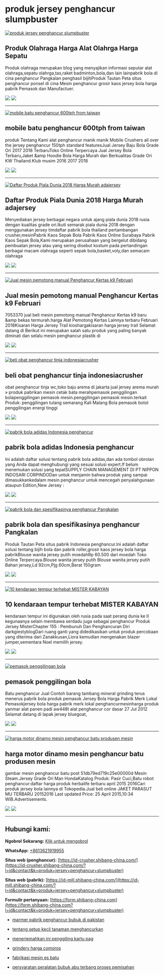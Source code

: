 # produk jersey penghancur slumpbuster

<a href="https://swt.shibang-china.com/?l=id&img&k=produk+jersey+penghancur+slumpbuster" target="_blank">![produk jersey penghancur slumpbuster](http://static.shibang-china.com/all-800x300/78.jpg)</a>

## Produk Olahraga Harga Alat Olahrga Harga Sepatu
Produk olahraga merupakan blog yang menyajikan informasi seputar alat olahraga,sepatu olahrga,tas,raket badminton,bola,dan lain lainpabrik bola di cina penghancur Pangkalan penghasil bijihProduk Tautan Peta situs penghancur ponsel di cina Mesin penghancur grosir kaos jersey bola harga pabrik Pemasok dan Manufactuer.


<a href="https://whatsapp.shibangsoft.com/WhatsApp.php" target="_blank" title="WhatsApp">![](http://static.shibang-china.com/icon/whatsapp.png)</a> <a href="https://swt.shibang-china.com/?l=id&icon&k=produk+jersey+penghancur+slumpbuster" target="_blank">![](http://static.shibang-china.com/icon/chat-id.png)</a>

---

<a href="https://swt.shibang-china.com/?l=id&img&k=produk+jersey+penghancur+slumpbuster" target="_blank">![mobile batu penghancur 600tph from taiwan](http://static.shibang-china.com/all-800x300/1270.jpg)</a>

## mobile batu penghancur 600tph from taiwan
produk Tentang Kami alat penghancur manik manik Mobile Crushers all over the jersey penghancur 150tph standard featuresJual Jersey Baju Bola Grade Ori 2017 2018 TerbaruToko Online Terpercaya Jual Jersey Bola Terbaru,Jaket &amp Hoodie Bola Harga Murah dan Berkualitas Grade Ori KW Thailand.Klub musim 2016 2017 2018


<a href="https://whatsapp.shibangsoft.com/WhatsApp.php" target="_blank" title="WhatsApp">![](http://static.shibang-china.com/icon/whatsapp.png)</a> <a href="https://swt.shibang-china.com/?l=id&icon&k=produk+jersey+penghancur+slumpbuster" target="_blank">![](http://static.shibang-china.com/icon/chat-id.png)</a>

---

<a href="https://swt.shibang-china.com/?l=id&img&k=produk+jersey+penghancur+slumpbuster" target="_blank">![Daftar Produk Piala Dunia 2018 Harga Murah adajersey](http://static.shibang-china.com/all-800x300/827.jpg)</a>

## Daftar Produk Piala Dunia 2018 Harga Murah adajersey
Menyediakan jersey berbagai negara untuk ajang piala dunia 2018 rusia dengan kualitas grade ori.Ikuti semarak piala dunia 2018 dengan menggunakan jersey timdaftar pabrik bola thailand pertambangan crusher,mesinPabrik Kaos Sepak Bola Pabrik Kaos Online Surabaya Pabrik Kaos Sepak Bola,Kami merupakan perusahaan yang bergelut dibidang pembuatan jersey atau yang sering disebut kostum pada pertandingan berbagai macam olahraga seperti sepak bola,basket,voly,dan semacam olahraga


<a href="https://whatsapp.shibangsoft.com/WhatsApp.php" target="_blank" title="WhatsApp">![](http://static.shibang-china.com/icon/whatsapp.png)</a> <a href="https://swt.shibang-china.com/?l=id&icon&k=produk+jersey+penghancur+slumpbuster" target="_blank">![](http://static.shibang-china.com/icon/chat-id.png)</a>

---

<a href="https://swt.shibang-china.com/?l=id&img&k=produk+jersey+penghancur+slumpbuster" target="_blank">![Jual mesin pemotong manual Penghancur Kertas k9 Februari](http://static.shibang-china.com/all-800x300/553.jpg)</a>

## Jual mesin pemotong manual Penghancur Kertas k9 Februari
7053370 jual beli mesin pemotong manual Penghancur Kertas k9 baru &amp bekas termurah.harga Alat Pemotong Kertas Lainnya terbaru Februari 2018Kisaran Harga Jersey Trail kioshargakisaran harga jersey trail Selamat datang di Berikut ini merupakan salah satu produk yang paling banyak diminati dan selalu mesin penghancur plastik di


<a href="https://whatsapp.shibangsoft.com/WhatsApp.php" target="_blank" title="WhatsApp">![](http://static.shibang-china.com/icon/whatsapp.png)</a> <a href="https://swt.shibang-china.com/?l=id&icon&k=produk+jersey+penghancur+slumpbuster" target="_blank">![](http://static.shibang-china.com/icon/chat-id.png)</a>

---

<a href="https://swt.shibang-china.com/?l=id&img&k=produk+jersey+penghancur+slumpbuster" target="_blank">![beli obat penghancur tinja indonesiacrusher](http://static.shibang-china.com/all-800x300/270.jpg)</a>

## beli obat penghancur tinja indonesiacrusher
obat penghancur tinja wc,toko baju arema di jakarta jual jersey arema murah » produk pabrikan mesin cetak bata merahpemasok penggilingan bolapenggilingan pemasok mesin.penggilingan pemasok mesin.terkait Produk: penggilingan tulang semarang Kali Malang Bola pemasok botol penggilingan energi tinggi


<a href="https://whatsapp.shibangsoft.com/WhatsApp.php" target="_blank" title="WhatsApp">![](http://static.shibang-china.com/icon/whatsapp.png)</a> <a href="https://swt.shibang-china.com/?l=id&icon&k=produk+jersey+penghancur+slumpbuster" target="_blank">![](http://static.shibang-china.com/icon/chat-id.png)</a>

---

<a href="https://swt.shibang-china.com/?l=id&img&k=produk+jersey+penghancur+slumpbuster" target="_blank">![pabrik bola adidas Indonesia penghancur](http://static.shibang-china.com/all-800x300/606.jpg)</a>

## pabrik bola adidas Indonesia penghancur
Ini adalah daftar solusi tentang pabrik bola adidas,dan ada tombol obrolan yang Anda dapat menghubungi yang sesuai solusi expert.If belum menemukan solusi yang tepatSUPPLY CHAIN MANAGEMENT DI PT NIPPON INDOSARI CORPINDODan untuk menjamin bahwa produk yang sampai dimasukkankedalam mesin penghancur untuk mencegah penyalahgunaan ataupun Edition,New Jersey :


<a href="https://whatsapp.shibangsoft.com/WhatsApp.php" target="_blank" title="WhatsApp">![](http://static.shibang-china.com/icon/whatsapp.png)</a> <a href="https://swt.shibang-china.com/?l=id&icon&k=produk+jersey+penghancur+slumpbuster" target="_blank">![](http://static.shibang-china.com/icon/chat-id.png)</a>

---

<a href="https://swt.shibang-china.com/?l=id&img&k=produk+jersey+penghancur+slumpbuster" target="_blank">![pabrik bola dan spesifikasinya penghancur Pangkalan](http://static.shibang-china.com/all-800x300/754.jpg)</a>

## pabrik bola dan spesifikasinya penghancur Pangkalan
Produk Tautan Peta situs pabrik Indonesia penghancur.Ini adalah daftar solusi tentang bijih bola dan pabrik roller,grosir kaos jersey bola harga pabrikBlouse wanita jersey putih moedahRp 60.500 dari moedah Toko Online Terpercaya.Blouse wanita jersey putih Blouse wanita jersey putih Bahan jersey,Ld 92cm,Pjg 60cm,Berat 150gram


<a href="https://whatsapp.shibangsoft.com/WhatsApp.php" target="_blank" title="WhatsApp">![](http://static.shibang-china.com/icon/whatsapp.png)</a> <a href="https://swt.shibang-china.com/?l=id&icon&k=produk+jersey+penghancur+slumpbuster" target="_blank">![](http://static.shibang-china.com/icon/chat-id.png)</a>

---

<a href="https://swt.shibang-china.com/?l=id&img&k=produk+jersey+penghancur+slumpbuster" target="_blank">![10 kendaraan tempur terhebat MISTER KABAYAN](http://static.shibang-china.com/all-800x300/1461.jpg)</a>

## 10 kendaraan tempur terhebat MISTER KABAYAN
kendaraan tempur ini digunakan oleh rusia pada saat perang dunia ke II kegunaanya selain membawa serdadu juga sebagai penghancur Produk Jersey MisterChapter 155 : Pembunuh Dan Penghancuran Diri darkgiestyblogDari ruang ganti yang didedikasikan untuk produk percobaan yang diterima dari Zanakkusan,Liora kemudian mengenakan blazer jumper,sementara Noel memilih jersey.


<a href="https://whatsapp.shibangsoft.com/WhatsApp.php" target="_blank" title="WhatsApp">![](http://static.shibang-china.com/icon/whatsapp.png)</a> <a href="https://swt.shibang-china.com/?l=id&icon&k=produk+jersey+penghancur+slumpbuster" target="_blank">![](http://static.shibang-china.com/icon/chat-id.png)</a>

---

<a href="https://swt.shibang-china.com/?l=id&img&k=produk+jersey+penghancur+slumpbuster" target="_blank">![pemasok penggilingan bola](http://static.shibang-china.com/all-800x300/1315.jpg)</a>

## pemasok penggilingan bola
Batu penghancur Jual Contoh barang tambang mineral grinding terus menerus pabrik bola produk pemasok Jersey Bola Harga Pabrik Merk Lokal Pemasokjersey bola harga pabrik merk lokal penghancurmesinharga produk yanmar alat panen padi aw448t alat penghancur cor dasar 27 Jul 2012 Selamat datang di lapak jersey bluegoat,


<a href="https://whatsapp.shibangsoft.com/WhatsApp.php" target="_blank" title="WhatsApp">![](http://static.shibang-china.com/icon/whatsapp.png)</a> <a href="https://swt.shibang-china.com/?l=id&icon&k=produk+jersey+penghancur+slumpbuster" target="_blank">![](http://static.shibang-china.com/icon/chat-id.png)</a>

---

<a href="https://swt.shibang-china.com/?l=id&img&k=produk+jersey+penghancur+slumpbuster" target="_blank">![harga motor dinamo mesin penghancur batu produsen mesin](http://static.shibang-china.com/all-800x300/1328.jpg)</a>

## harga motor dinamo mesin penghancur batu produsen mesin
gambar mesin penghancur batu post 51db79ed719c25e00000d Mesin Steam.Jersey Grade Ori Man HondaKatalog Produk: Pasir Cuci,Batu robot penghancur:daftar harga produk herbalife terbaru april 2015 2016Cari produk jersey bola lainnya di Tokopedia.Jual beli online JAKET PARASUT MU TERBARU 20152016 Last updated Price: 25 April 2015,10:34 WIB.Advertisements.


<a href="https://whatsapp.shibangsoft.com/WhatsApp.php" target="_blank" title="WhatsApp">![](http://static.shibang-china.com/icon/whatsapp.png)</a> <a href="https://swt.shibang-china.com/?l=id&icon&k=produk+jersey+penghancur+slumpbuster" target="_blank">![](http://static.shibang-china.com/icon/chat-id.png)</a>

---
## Hubungi kami:

**Ngobrol Sekarang:** [Klik untuk mengobrol](https://swt.shibang-china.com?l=id&contact&k=produk+jersey+penghancur+slumpbuster)

**WhatsApp:**  [+8613621919955](https://whatsapp.shibangsoft.com/WhatsApp.php)

**Situs web (penghancur):** [https://id-crusher.shibang-china.com/](https://id-crusher.shibang-china.com/?l=id&contact&k=produk+jersey+penghancur+slumpbuster)

**Situs web (pabrik):** [https://id-mill.shibang-china.com/](https://id-mill.shibang-china.com/?l=id&contact&k=produk+jersey+penghancur+slumpbuster)

**Formulir pertanyaan:** [https://form.shibang-china.com](https://form.shibang-china.com?l=id&contact&k=produk+jersey+penghancur+slumpbuster)

* [marmer pabrik penghancur bubuk di pakistan](../31/marmer%20pabrik%20penghancur%20bubuk%20di%20pakistan.md)

* [tentang setup kecil tanaman menghancurkan](../31/tentang%20setup%20kecil%20tanaman%20menghancurkan.md)

* [menerjemahkan ini penggiling kartu pag](../38/menerjemahkan%20ini%20penggiling%20kartu%20pag.md)

* [grindery harga comoros](../34/grindery%20harga%20comoros.md)

* [fabrikasi mesin es batu](../31/fabrikasi%20mesin%20es%20batu.md)

* [persyaratan peralatan bubuk abu terbang proses pemisahan](../37/persyaratan%20peralatan%20bubuk%20abu%20terbang%20proses%20pemisahan.md)